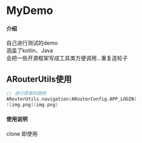 # MyDemo

#### 介绍
自己进行测试的demo  
涵盖了kotlin、Java  
会把一些开源框架写成工具类方便调用...重复造轮子

## ARouterUtils使用

```kotlin
// 进行简单的跳转
ARouterUtils.navigation(ARouterConfig.APP_LOGIN)
![img.png](img.png)
```

#### 使用说明
clone 即使用
